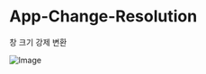 # App-Change-Resolution
창 크기 강제 변환

![Image](https://user-images.githubusercontent.com/37442691/72149160-e0302380-33e5-11ea-9d09-dd63860eb51c.png)

